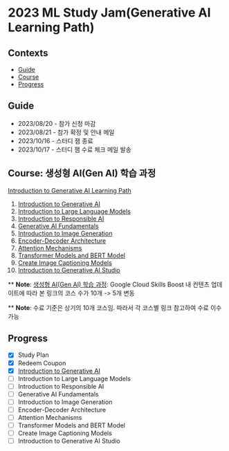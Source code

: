 # 2023 ML Study Jam(Generative AI Learning Path)

## Contexts
* [Guide](#guide)
* [Course](#course)
* [Progress](#progress)

## Guide
* 2023/08/20 - 참가 신청 마감
* 2023/08/21 - 참가 확정 및 안내 메일
* 2023/10/16 - 스터디 잼 종료
* 2023/10/17 - 스터디 잼 수료 체크 메일 발송

## Course: 생성형 AI(Gen AI) 학습 과정
[Introduction to Generative AI Learning Path](https://www.cloudskillsboost.google/journeys/118)

1. [Introduction to Generative AI](https://www.cloudskillsboost.google/course_templates/536)
2. [Introduction to Large Language Models](https://www.cloudskillsboost.google/course_templates/539)
3. [Introduction to Responsible AI](https://www.cloudskillsboost.google/course_templates/554)
4. [Generative AI Fundamentals](https://www.cloudskillsboost.google/course_templates/556)
5. [Introduction to Image Generation](https://www.cloudskillsboost.google/course_templates/541)
6. [Encoder-Decoder Architecture](https://www.cloudskillsboost.google/course_templates/543)
7. [Attention Mechanisms](https://www.cloudskillsboost.google/course_templates/537)
8. [Transformer Models and BERT Model](https://www.cloudskillsboost.google/course_templates/538)
9. [Create Image Captioning Models](https://www.cloudskillsboost.google/course_templates/542)
10. [Introduction to Generative AI Studio](https://www.cloudskillsboost.google/course_templates/552)

** **Note**: [생성형 AI(Gen AI) 학습 과정](https://www.cloudskillsboost.google/journeys/118): Google Cloud Skills Boost 내 컨텐츠 업데이트에 따라 본 링크의 코스 수가 10개 -> 5개 변동

** **Note**: 수료 기준은 상기의 10개 코스임. 따라서 각 코스별 링크 참고하여 수료 이수 가능

## Progress
* [x] Study Plan
* [x] Redeem Coupon
* [x] [Introduction to Generative AI](./2023_ML_Study_Jam-1.md)
* [ ] Introduction to Large Language Models
* [ ] Introduction to Responsible AI
* [ ] Generative AI Fundamentals
* [ ] Introduction to Image Generation
* [ ] Encoder-Decoder Architecture
* [ ] Attention Mechanisms
* [ ] Transformer Models and BERT Model
* [ ] Create Image Captioning Models
* [ ] Introduction to Generative AI Studio
